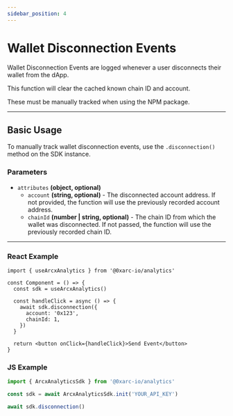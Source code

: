 ```yaml
---
sidebar_position: 4
---
```


# Wallet Disconnection Events

Wallet Disconnection Events are logged whenever a user disconnects their wallet from the dApp.

This function will clear the cached known chain ID and account.

These must be manually tracked when using the NPM package.

---

## Basic Usage

To manually track wallet disconnection events, use the `.disconnection()` method on the SDK instance.

### Parameters

- `attributes` **(object, optional)**
  - `account` **(string, optional)** - The disconnected account address. If not provided, the function will use the previously recorded account address.
  - `chainId` **(number | string, optional)** - The chain ID from which the wallet was disconnected. If not passed, the function will use the previously recorded chain ID.

---

### React Example

```tsx
import { useArcxAnalytics } from '@0xarc-io/analytics'

const Component = () => {
  const sdk = useArcxAnalytics()

  const handleClick = async () => {
    await sdk.disconnection({
      account: '0x123',
      chainId: 1,
    })
  }

  return <button onClick={handleClick}>Send Event</button>
}
```

### JS Example

```ts
import { ArcxAnalyticsSdk } from '@0xarc-io/analytics'

const sdk = await ArcxAnalyticsSdk.init('YOUR_API_KEY')

await sdk.disconnection()
```
